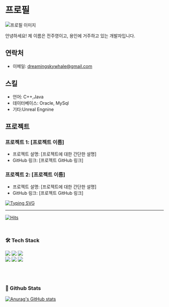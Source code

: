 <!-- 자기소개 시작 -->
<div>
<br>

# 프로필

![프로필 이미지](프로필_이미지_링크.jpg)

안녕하세요! 제 이름은 전주영이고, 용인에 거주하고 있는 개발자입니다. 

## 연락처

- 이메일: dreamingskywhale@gmail.com

## 스킬

- 언어: C++,Java
- 데이터베이스: Oracle, MySql
- 기타:Unreal Engnine

## 프로젝트

### 프로젝트 1: [프로젝트 이름]

- 프로젝트 설명: [프로젝트에 대한 간단한 설명]
- GitHub 링크: [프로젝트 GitHub 링크]

### 프로젝트 2: [프로젝트 이름]

- 프로젝트 설명: [프로젝트에 대한 간단한 설명]
- GitHub 링크: [프로젝트 GitHub 링크]
  <br>

[![Typing SVG](https://readme-typing-svg.herokuapp.com?font=Neonderthaw&color=%23A2D2FF&size=35&lines=Create+your+own)](https://git.io/typing-svg)
</div>
 
* * *
[![Hits](https://hits.seeyoufarm.com/api/count/incr/badge.svg?url=https%3A%2F%2Fgithub.com%2Fpescatorio%2Fpescatorio%2F&count_bg=%2379C83D&title_bg=%23555555&icon=&icon_color=%23E7E7E7&title=hits&edge_flat=false)](https://hits.seeyoufarm.com)
<!-- 교육사항 시작 -->
<div>
</div>
</br>  
<!-- 교육사항 끝 -->

<!-- 기술스택 시작 -->
<div align='left'><h3><b>🛠 Tech Stack </b></h3>
<img src="https://img.shields.io/badge/JAVA-007396?style=flat-square&logo=java&logoColor=white">
<img src="https://img.shields.io/badge/Spring-6DB33F?style=flat-square&logo=Spring&logoColor=white">
<img src="https://img.shields.io/badge/-C++-blue?logo=cplusplus">

<br>
<img src="https://img.shields.io/badge/AWS-232F3E?style=flat-square&logo=Amazon AWS&logoColor=white"/></a>
<img src="https://img.shields.io/badge/Eclipse-2C2255?style=flat-square&logo=Eclipse IDE&logoColor=white"/></a>
<img src="https://img.shields.io/badge/Visual Studio-5C2D91?style=flat-square&logo=Visual Studio&logoColor=white"/></a>


</p>
</div>
<!-- https://simpleicons.org/?q=java --></br>




</br>
<h3><b> 🔭 Github Stats </b></h3>

[![Anurag's GitHub stats](https://github-readme-stats.vercel.app/api?username=dreamingwhale&count_private=true&show_icons=true&theme=radical)](https://github.com/anuraghazra/github-readme-stats)
